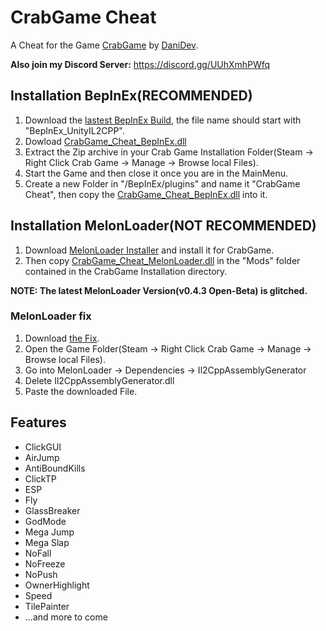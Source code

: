 
# CrabGame Cheat
A Cheat for the Game [CrabGame](https://store.steampowered.com/app/1782210/Crab_Game/) by [DaniDev](https://www.youtube.com/c/DaniDev).

**Also join my Discord Server:** https://discord.gg/UUhXmhPWfq

## Installation BepInEx(RECOMMENDED)
 1. Download the [lastest BepInEx Build](https://builds.bepis.io/projects/bepinex_be), the file name should start with "BepInEx_UnityIL2CPP".
 2. Dowload [CrabGame_Cheat_BepInEx.dll](https://github.com/DasJNNJ/CrabGame-Cheat/releases/latest/download/CrabGame_Cheat_BepInEx.dll)
 3. Extract the Zip archive in your Crab Game Installation Folder(Steam -> Right Click Crab Game -> Manage -> Browse local Files).
 4. Start the Game and then close it once you are in the MainMenu.
 5. Create a new Folder in "/BepInEx/plugins" and name it "CrabGame Cheat", then copy the [CrabGame_Cheat_BepInEx.dll](https://github.com/DasJNNJ/CrabGame-Cheat/releases/latest/download/CrabGame_Cheat_BepInEx.dll) into it.

## Installation MelonLoader(NOT RECOMMENDED)

 1. Download [MelonLoader Installer](https://github.com/LavaGang/MelonLoader.Installer/releases/latest/download/MelonLoader.Installer.exe) and install it for CrabGame.
 2. Then copy [CrabGame_Cheat_MelonLoader.dll](https://github.com/DasJNNJ/CrabGame-Cheat/releases/latest/download/CrabGame_Cheat_MelonLoader.dll) in the "Mods" folder contained in the CrabGame Installation directory.

**NOTE: The latest MelonLoader Version(v0.4.3 Open-Beta) is glitched.**

### MelonLoader fix

 1. Download [the Fix](https://cdn.discordapp.com/attachments/904583783594995712/904584155919163432/Il2CppAssemblyGenerator.dll).
 2. Open the Game Folder(Steam -> Right Click Crab Game -> Manage -> Browse local Files).
 3. Go into MelonLoader -> Dependencies -> Il2CppAssemblyGenerator
 4. Delete Il2CppAssemblyGenerator.dll
 5. Paste the downloaded File.

## Features
 - ClickGUI
 - AirJump
 - AntiBoundKills
 - ClickTP
 - ESP
 - Fly
 - GlassBreaker
 - GodMode
 - Mega Jump
 - Mega Slap
 - NoFall
 - NoFreeze
 - NoPush
 - OwnerHighlight
 - Speed
 - TilePainter
 - ...and more to come
